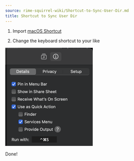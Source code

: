 ```yaml
---
source: rime-squirrel-wiki/Shortcut-to-Sync-User-Dir.md
title: Shortcut to Sync User Dir
---
```


1. Import [macOS Shortcut](https://www.icloud.com/shortcuts/24aaa76aac0346af88ef23f38d434f42)

2. Change the keyboard shortcut to your like

  <img width="279" alt="image" src="assets/4469383/ce537ce1-62a6-4cae-a604-2d312f81c689.png">

Done!